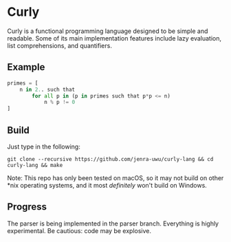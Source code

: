 # Curly
Curly is a functional programming language designed to be simple and readable. Some of its main implementation features include lazy evaluation, list comprehensions, and quantifiers.

## Example
```python
primes = [
	n in 2.. such that
		for all p in (p in primes such that p*p <= n)
			n % p != 0
]
```

## Build
Just type in the following:
```
git clone --recursive https://github.com/jenra-uwu/curly-lang && cd curly-lang && make
```
Note: This repo has only been tested on macOS, so it may not build on other \*nix operating systems, and it most *definitely* won't build on Windows.

## Progress
The parser is being implemented in the parser branch. Everything is highly experimental. Be cautious: code may be explosive.

